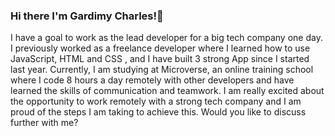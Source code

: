 ### Hi there I'm Gardimy Charles!👋

I have a goal to work as the lead developer for a big tech company one day. I previously worked as a freelance developer where I learned how to use JavaScript, HTML and CSS , and I have built 3 strong App since I started last year. Currently, I am studying at Microverse, an online training school where I code 8 hours a day remotely with other developers and have learned the skills of communication and teamwork. I am really excited about the opportunity to work remotely with a strong tech company and I am proud of the steps I am taking to achieve this. Would you like to discuss further with me?
